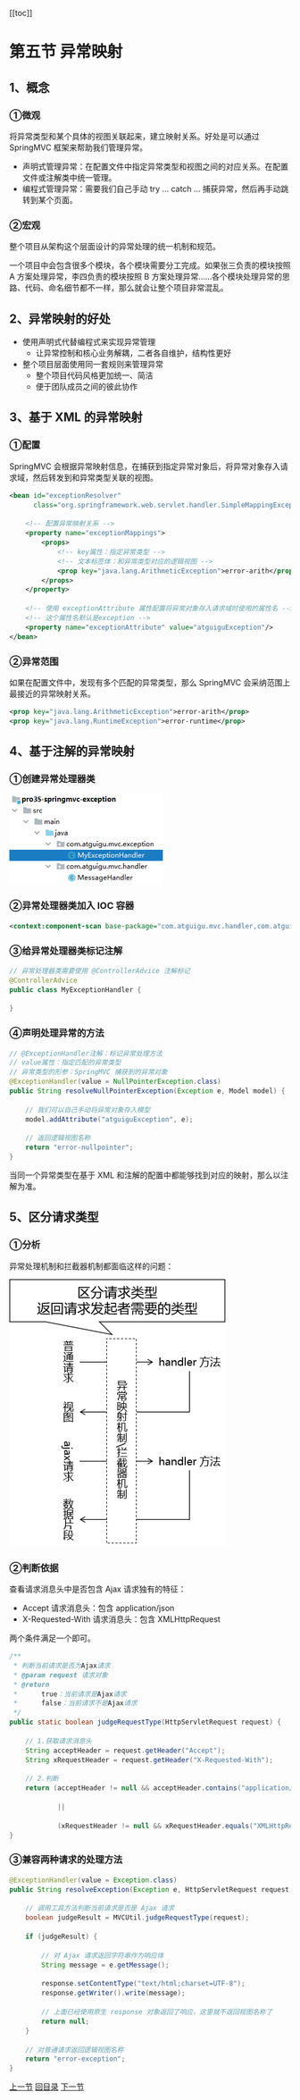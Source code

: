 [[toc]]

# 第五节 异常映射

## 1、概念

### ①微观

将异常类型和某个具体的视图关联起来，建立映射关系。好处是可以通过 SpringMVC 框架来帮助我们管理异常。

- 声明式管理异常：在配置文件中指定异常类型和视图之间的对应关系。在配置文件或注解类中统一管理。
- 编程式管理异常：需要我们自己手动 try ... catch ... 捕获异常，然后再手动跳转到某个页面。



### ②宏观

整个项目从架构这个层面设计的异常处理的统一机制和规范。

一个项目中会包含很多个模块，各个模块需要分工完成。如果张三负责的模块按照 A 方案处理异常，李四负责的模块按照 B 方案处理异常……各个模块处理异常的思路、代码、命名细节都不一样，那么就会让整个项目非常混乱。



## 2、异常映射的好处

- 使用声明式代替编程式来实现异常管理
  - 让异常控制和核心业务解耦，二者各自维护，结构性更好
- 整个项目层面使用同一套规则来管理异常
  - 整个项目代码风格更加统一、简洁
  - 便于团队成员之间的彼此协作



## 3、基于 XML 的异常映射

### ①配置

SpringMVC 会根据异常映射信息，在捕获到指定异常对象后，将异常对象存入请求域，然后转发到和异常类型关联的视图。

```xml
<bean id="exceptionResolver"
      class="org.springframework.web.servlet.handler.SimpleMappingExceptionResolver">
 
    <!-- 配置异常映射关系 -->
    <property name="exceptionMappings">
        <props>
            <!-- key属性：指定异常类型 -->
            <!-- 文本标签体：和异常类型对应的逻辑视图 -->
            <prop key="java.lang.ArithmeticException">error-arith</prop>
        </props>
    </property>
 
    <!-- 使用 exceptionAttribute 属性配置将异常对象存入请求域时使用的属性名 -->
    <!-- 这个属性名默认是exception -->
    <property name="exceptionAttribute" value="atguiguException"/>
</bean>
```



### ②异常范围

如果在配置文件中，发现有多个匹配的异常类型，那么 SpringMVC 会采纳范围上最接近的异常映射关系。

```xml
<prop key="java.lang.ArithmeticException">error-arith</prop>
<prop key="java.lang.RuntimeException">error-runtime</prop>
```



## 4、基于注解的异常映射

### ①创建异常处理器类

![./images](./images/img012.png)



### ②异常处理器类加入 IOC 容器

```xml
<context:component-scan base-package="com.atguigu.mvc.handler,com.atguigu.mvc.exception"/>
```



### ③给异常处理器类标记注解

```java
// 异常处理器类需要使用 @ControllerAdvice 注解标记
@ControllerAdvice
public class MyExceptionHandler {
    
}
```



### ④声明处理异常的方法

```java
// @ExceptionHandler注解：标记异常处理方法
// value属性：指定匹配的异常类型
// 异常类型的形参：SpringMVC 捕获到的异常对象
@ExceptionHandler(value = NullPointerException.class)
public String resolveNullPointerException(Exception e, Model model) {
 
    // 我们可以自己手动将异常对象存入模型
    model.addAttribute("atguiguException", e);
 
    // 返回逻辑视图名称
    return "error-nullpointer";
}
```



当同一个异常类型在基于 XML 和注解的配置中都能够找到对应的映射，那么以注解为准。



## 5、区分请求类型

### ①分析

异常处理机制和拦截器机制都面临这样的问题：

![./images](./images/img013.png)



### ②判断依据

查看请求消息头中是否包含 Ajax 请求独有的特征：

- Accept 请求消息头：包含 application/json
- X-Requested-With 请求消息头：包含 XMLHttpRequest

两个条件满足一个即可。

```java
/**
 * 判断当前请求是否为Ajax请求
 * @param request 请求对象
 * @return
 * 		true：当前请求是Ajax请求
 * 		false：当前请求不是Ajax请求
 */
public static boolean judgeRequestType(HttpServletRequest request) {
 	
	// 1.获取请求消息头
	String acceptHeader = request.getHeader("Accept");
	String xRequestHeader = request.getHeader("X-Requested-With");
 	
	// 2.判断
	return (acceptHeader != null && acceptHeader.contains("application/json"))
 			
			||
 			
			(xRequestHeader != null && xRequestHeader.equals("XMLHttpRequest"));
}
```



### ③兼容两种请求的处理方法

```java
@ExceptionHandler(value = Exception.class)
public String resolveException(Exception e, HttpServletRequest request, HttpServletResponse response) throws IOException {
 
    // 调用工具方法判断当前请求是否是 Ajax 请求
    boolean judgeResult = MVCUtil.judgeRequestType(request);
 
    if (judgeResult) {
 
        // 对 Ajax 请求返回字符串作为响应体
        String message = e.getMessage();
 
        response.setContentType("text/html;charset=UTF-8");
        response.getWriter().write(message);
 
        // 上面已经使用原生 response 对象返回了响应，这里就不返回视图名称了
        return null;
    }
 
    // 对普通请求返回逻辑视图名称
    return "error-exception";
}
```



[上一节](verse04.html) [回目录](index.html) [下一节](verse06.html)